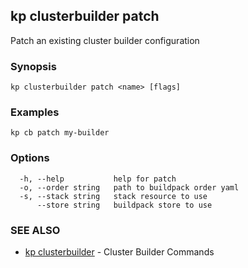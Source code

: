 ## kp clusterbuilder patch

Patch an existing cluster builder configuration

### Synopsis

 

```
kp clusterbuilder patch <name> [flags]
```

### Examples

```
kp cb patch my-builder
```

### Options

```
  -h, --help           help for patch
  -o, --order string   path to buildpack order yaml
  -s, --stack string   stack resource to use
      --store string   buildpack store to use
```

### SEE ALSO

* [kp clusterbuilder](kp_clusterbuilder.md)	 - Cluster Builder Commands

